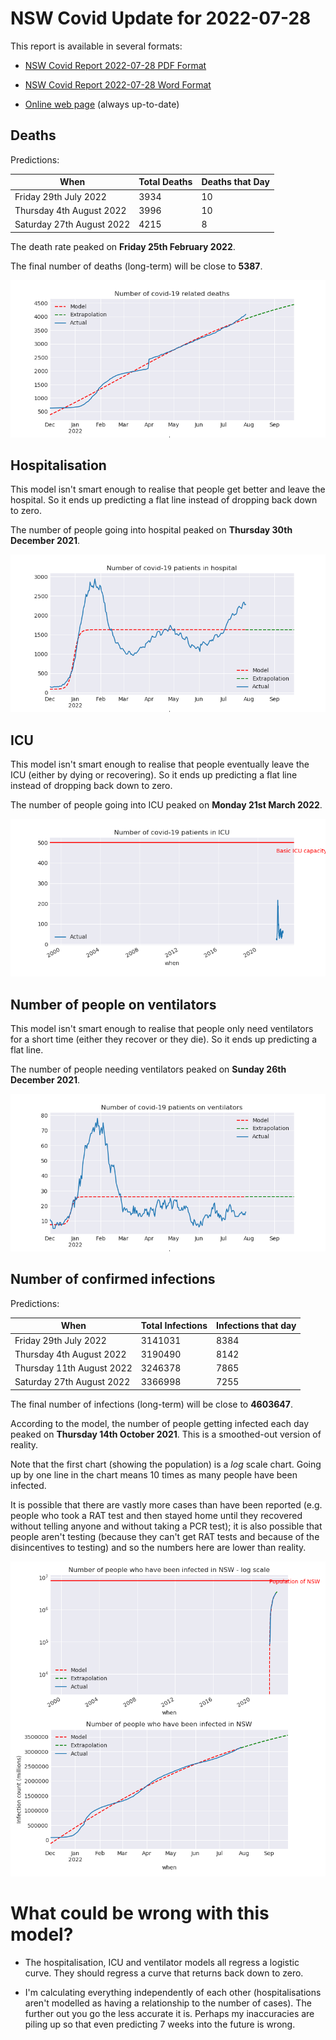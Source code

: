 # NSW Covid Update for 2022-07-28

This report is available in several formats:

- [NSW Covid Report 2022-07-28 PDF Format](https://github.com/solresol/yet-another-pandemic-prediction/raw/main/output/2022-07-28/nsw-covid-report-2022-07-28.pdf)

- [NSW Covid Report 2022-07-28 Word Format](https://github.com/solresol/yet-another-pandemic-prediction/raw/main/output/2022-07-28/nsw-covid-report-2022-07-28.docx)

- [Online web page](https://github.com/solresol/yet-another-pandemic-prediction/tree/main/output/README.md) (always up-to-date)

## Deaths

Predictions:

| When | Total Deaths | Deaths that Day |
| ---- | ------------ | --------------- |
| Friday 29th July 2022 | 3934 | 10 |
| Thursday 4th August 2022 | 3996 | 10 |
| Saturday 27th August 2022 | 4215 | 8 |

The death rate peaked on **Friday 25th February 2022**.

The final number of deaths (long-term) will
be close to **5387**.

![](2022-07-28/deaths.png)



## Hospitalisation

This model isn't smart enough to realise that people get better and leave the hospital.
So it ends up predicting a flat line instead of dropping back down to zero.

The number of people going into hospital peaked on **Thursday 30th December 2021**.

![](2022-07-28/hospitalisation.png)

## ICU

This model isn't smart enough to realise that people eventually leave the ICU
(either by dying or recovering).
So it ends up predicting a flat line instead of dropping back down to zero.

The number of people going into ICU peaked on **Monday 21st March 2022**.

![](2022-07-28/icu.png)

## Number of people on ventilators

This model isn't smart enough to realise that people only need ventilators for
a short time (either they recover or they die). So it ends up predicting a flat line.

The number of people needing ventilators peaked on **Sunday 26th December 2021**.

![](2022-07-28/ventilators.png)

## Number of confirmed infections

Predictions:

| When | Total Infections | Infections that day |
| ---- | ------------ | --------------- |
| Friday 29th July 2022 | 3141031 | 8384 |
| Thursday 4th August 2022 | 3190490 | 8142 |
| Thursday 11th August 2022 | 3246378 | 7865 |
| Saturday 27th August 2022 | 3366998 | 7255 |

The final number of infections (long-term) will
be close to **4603647**.


According to the model, the number of people getting infected each day peaked on **Thursday 14th October 2021**. This is a smoothed-out version of reality.

Note that the first chart (showing the population) is a *log* scale chart. Going up by one line in the chart means 10 times as many people have been infected. 

It is possible that there are vastly more cases than have been
reported (e.g. people who took a RAT test and then stayed home until
they recovered without telling anyone and without taking a PCR test);
it is also possible that people aren't testing (because they can't get
RAT tests and because of the disincentives to testing) and so the
numbers here are lower than reality.


![](2022-07-28/infection.png)



# What could be wrong with this model?

- The hospitalisation, ICU and ventilator models all regress a logistic curve. They
should regress a curve that returns back down to zero.

- I'm calculating everything independently of each other (hospitalisations aren't modelled as having a relationship to the number of cases). The further out you go the less accurate it is. Perhaps my inaccuracies are piling up so that even predicting 7 weeks into the future is wrong.

